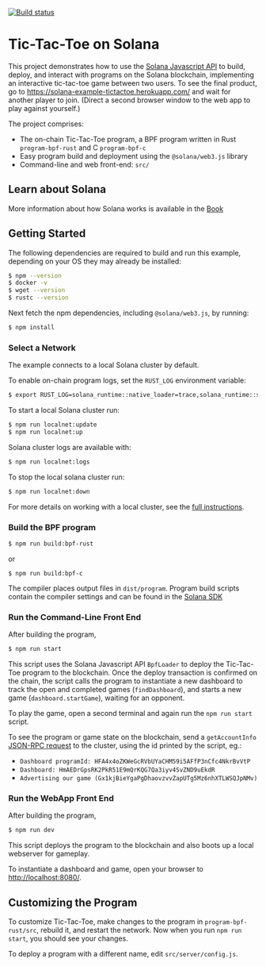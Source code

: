 [![Build status][travis-image]][travis-url]

[travis-image]: https://api.travis-ci.org/solana-labs/example-tictactoe.svg?branch=v0.23
[travis-url]: https://travis-ci.org/solana-labs/example-tictactoe

# Tic-Tac-Toe on Solana

This project demonstrates how to use the [Solana Javascript API](https://github.com/solana-labs/solana-web3.js)
to build, deploy, and interact with programs on the Solana blockchain, implementing an interactive tic-tac-toe game between two users.
To see the final product, go to https://solana-example-tictactoe.herokuapp.com/ and wait for another player to join.
(Direct a second browser window to the web app to play against yourself.)

The project comprises:

* The on-chain Tic-Tac-Toe program, a BPF program written in Rust `program-bpf-rust` and C `program-bpf-c`
* Easy program build and deployment using the `@solana/web3.js` library
* Command-line and web front-end: `src/`

## Learn about Solana

More information about how Solana works is available in the [Book](https://docs.solana.com/book/)

## Getting Started

The following dependencies are required to build and run this example,
depending on your OS they may already be installed:

```sh
$ npm --version
$ docker -v
$ wget --version
$ rustc --version
```

Next fetch the npm dependencies, including `@solana/web3.js`, by running:
```sh
$ npm install
```

### Select a Network
The example connects to a local Solana cluster by default.

To enable on-chain program logs, set the `RUST_LOG` environment variable:
```sh
$ export RUST_LOG=solana_runtime::native_loader=trace,solana_runtime::system_instruction_processor=trace,solana_runtime::bank=debug,solana_bpf_loader=debug,solana_rbpf=debug
```

To start a local Solana cluster run:
```sh
$ npm run localnet:update
$ npm run localnet:up
```

Solana cluster logs are available with:
```sh
$ npm run localnet:logs
```

To stop the local solana cluster run:
```sh
$ npm run localnet:down
```

For more details on working with a local cluster, see the [full instructions](https://github.com/solana-labs/solana-web3.js#local-network).

### Build the BPF program
```sh
$ npm run build:bpf-rust
```
or
```
$ npm run build:bpf-c
```

The compiler places output files in `dist/program`. Program build scripts contain the compiler settings and can be found in the [Solana SDK](https://github.com/solana-labs/solana/tree/master/sdk/bpf/rust)

### Run the Command-Line Front End
After building the program,

```sh
$ npm run start
```

This script uses the Solana Javascript API `BpfLoader` to deploy the Tic-Tac-Toe program to the blockchain.
Once the deploy transaction is confirmed on the chain, the script calls the program to instantiate a new dashboard
to track the open and completed games (`findDashboard`), and starts a new game (`dashboard.startGame`), waiting for an opponent.

To play the game, open a second terminal and again run the `npm run start` script.

To see the program or game state on the blockchain, send a `getAccountInfo` [JSON-RPC request](https://solana-labs.github.io/solana/jsonrpc-api.html#getaccountinfo) to the cluster, using the id printed by the script, eg.:
* `Dashboard programId: HFA4x4oZKWeGcRVbUYaCHM59i5AFfP3nCfc4NkrBvVtP`
* `Dashboard: HmAEDrGpsRK2PkR51E9mQrKQG7Qa3iyv4SvZND9uEkdR`
* `Advertising our game (Gx1kjBieYgaPgDhaovzvvZapUTg5Mz6nhXTLWSQJpNMv)`

### Run the WebApp Front End
After building the program,

```sh
$ npm run dev
```

This script deploys the program to the blockchain and also boots up a local webserver
for gameplay.

To instantiate a dashboard and game, open your browser to [http://localhost:8080/](http://localhost:8080/).

## Customizing the Program
To customize Tic-Tac-Toe, make changes to the program in `program-bpf-rust/src`, rebuild it, and restart the network.
Now when you run `npm run start`, you should see your changes.

To deploy a program with a different name, edit `src/server/config.js`.

